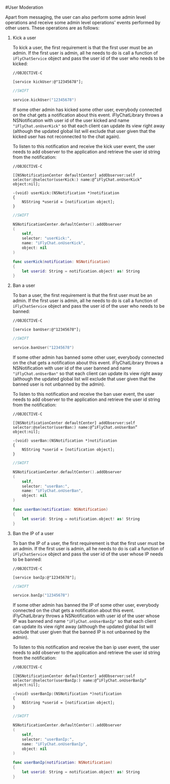 #User Moderation

Apart from messaging, the user can also perform some admin level operations and receive some admin level operations' events performed by other users. These operations are as follows:

1. Kick a user

    To kick a user, the first requirement is that the first user must be an admin. If the first user is admin, all he needs to do is call a function of `iFlyChatService` object and pass the user id of the user who needs to be kicked:

    ```obj-c
    //OBJECTIVE-C

    [service kickUser:@"12345678"];
    ```
    ```swift
    //SWIFT

    service.kickUser("12345678")
    ```
  
    If some other admin has kicked some other user, everybody connected on the chat gets a notification about this event. iFlyChatLibrary throws a NSNotification with user id of the user kicked and name `"iFlyChat.onUserKick"` so that each client can update its view right away (although the updated global list will exclude that user given that the kicked user has not reconnected to the chat again).

    To listen to this notification and receive the kick user event, the user needs to add observer to the application and retrieve the user id string from the notification:

    ```obj-c
    //OBJECTIVE-C

    [[NSNotificationCenter defaultCenter] addObserver:self selector:@selector(userKick:) name:@”iFlyChat.onUserKick” object:nil];

    -(void) userKick:(NSNotification *)notification
    {
        NSString *userid = [notification object];
    }
    ```
    ```swift
    //SWIFT

    NSNotificationCenter.defaultCenter().addObserver
    (
        self,
        selector: "userKick:",
        name: "iFlyChat.onUserKick",
        object: nil
    )

    func userKick(notification: NSNotification)
    {
        let userid: String = notification.object! as! String
    }
    ```
  
2. Ban a user

    To ban a user, the first requirement is that the first user must be an admin. If the first user is admin, all he needs to do is call a function of `iFlyChatService` object and pass the user id of the user who needs to be banned:

    ```obj-c
    //OBJECTIVE-C

    [service banUser:@"12345678"];
    ```
    ```swift
    //SWIFT

    service.banUser("12345678")
    ```
  
    If some other admin has banned some other user, everybody connected on the chat gets a notification about this event. iFlyChatLibrary throws a NSNotification with user id of the user banned and name `"iFlyChat.onUserBan"` so that each client can update its view right away (although the updated global list will exclude that user given that the banned user is not unbanned by the admin).

    To listen to this notification and receive the ban user event, the user needs to add observer to the application and retrieve the user id string from the notification:

    ```obj-c
    //OBJECTIVE-C

    [[NSNotificationCenter defaultCenter] addObserver:self selector:@selector(userBan:) name:@”iFlyChat.onUserBan” object:nil];

    -(void) userBan:(NSNotification *)notification
    {
        NSString *userid = [notification object];
    }
    ```
    ```swift
    //SWIFT

    NSNotificationCenter.defaultCenter().addObserver
    (
        self,
        selector: "userBan:",
        name: "iFlyChat.onUserBan",
        object: nil
    )

    func userBan(notification: NSNotification)
    {
        let userid: String = notification.object! as! String
    }
    ```
  
3. Ban the IP of a user

    To ban the IP of a user, the first requirement is that the first user must be an admin. If the first user is admin, all he needs to do is call a function of `iFlyChatService` object and pass the user id of the user whose IP needs to be banned:

    ```obj-c
    //OBJECTIVE-C

    [service banIp:@"12345678"];
    ```
    ```swift
    //SWIFT

    service.banIp("12345678")
    ```
  
    If some other admin has banned the IP of some other user, everybody connected on the chat gets a notification about this event. iFlyChatLibrary throws a NSNotification with user id of the user whose IP was banned and name `"iFlyChat.onUserBanIp"` so that each client can update its view right away (although the updated global list will exclude that user given that the banned IP is not unbanned by the admin).

    To listen to this notification and receive the ban ip user event, the user needs to add observer to the application and retrieve the user id string from the notification:

    ```obj-c
    //OBJECTIVE-C

    [[NSNotificationCenter defaultCenter] addObserver:self selector:@selector(userBanIp:) name:@”iFlyChat.onUserBanIp” object:nil];

    -(void) userBanIp:(NSNotification *)notification
    {
        NSString *userid = [notification object];
    }
    ```
    ```swift
    //SWIFT

    NSNotificationCenter.defaultCenter().addObserver
    (
        self,
        selector: "userBanIp:",
        name: "iFlyChat.onUserBanIp",
        object: nil
    )

    func userBanIp(notification: NSNotification)
    {
        let userid: String = notification.object! as! String
    }
    ```